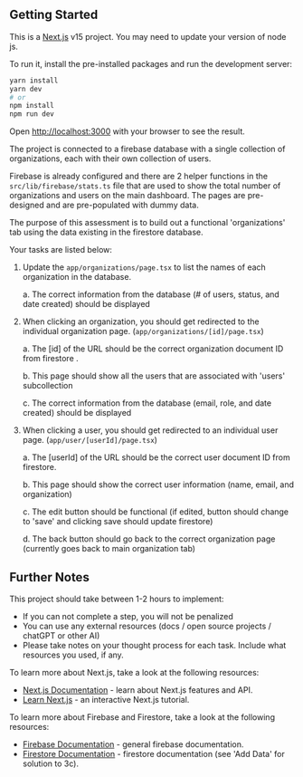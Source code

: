 ## Getting Started

This is a [Next.js](https://nextjs.org) v15 project. You may need to update your version of node js.

To run it, install the pre-installed packages and run the development server:

```bash
yarn install 
yarn dev
# or
npm install
npm run dev

```

Open [http://localhost:3000](http://localhost:3000) with your browser to see the result.

The project is connected to a firebase database with a single collection of organizations, each with their own collection of users.

Firebase is already configured and there are 2 helper functions in the `src/lib/firebase/stats.ts` file that are used to show the total number of organizations and users on the main dashboard. The pages are pre-designed and are pre-populated with dummy data. 

The purpose of this assessment is to build out a functional 'organizations' tab using the data existing in the firestore database. 

Your tasks are listed below:

1. Update the `app/organizations/page.tsx` to list the names of each organization in the database.

    a. The correct information from the database (# of users, status, and date created) should be displayed

2. When clicking an organization, you should get redirected to the individual organization page. (`app/organizations/[id]/page.tsx`)

    a. The [id] of the URL should be the correct organization document ID from firestore .

    b. This page should show all the users that are associated with 'users' subcollection

    c. The correct information from the database (email, role, and date created) should be displayed

3. When clicking a user, you should get redirected to an individual user page. (`app/user/[userId]/page.tsx`)

    a. The [userId] of the URL should be the correct user document ID from firestore.

    b. This page should show the correct user information (name, email, and organization)

    c. The edit button should be functional (if edited, button should change to 'save' and clicking save should update firestore)

    d. The back button should go back to the correct organization page (currently goes back to main organization tab)

## Further Notes

This project should take between 1-2 hours to implement:

 - If you can not complete a step, you will not be penalized 
 - You can use any external resources (docs / open source projects / chatGPT or other AI) 
 - Please take notes on your thought process for each task. Include what resources you used, if any.

To learn more about Next.js, take a look at the following resources:

- [Next.js Documentation](https://nextjs.org/docs) - learn about Next.js features and API.
- [Learn Next.js](https://nextjs.org/learn) - an interactive Next.js tutorial.

To learn more about Firebase and Firestore, take a look at the following resources:

- [Firebase Documentation](https://firebase.google.com/docs) - general firebase documentation.
- [Firestore Documentation](https://firebase.google.com/docs/firestore) - firestore documentation (see 'Add Data' for solution to 3c).


